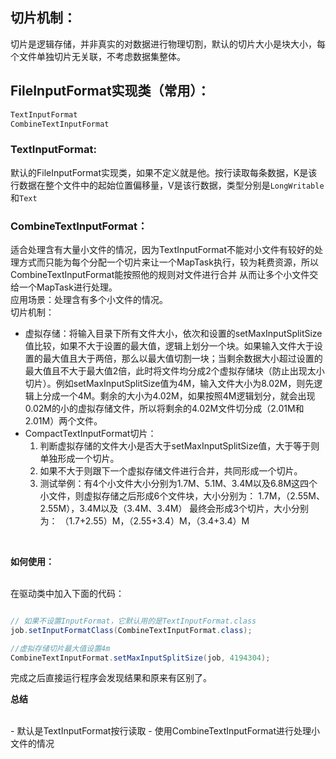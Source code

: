 ## 切片机制：<br>
切片是逻辑存储，并非真实的对数据进行物理切割，默认的切片大小是块大小，每个文件单独切片无关联，不考虑数据集整体。

## FileInputFormat实现类（常用）：
```java
TextInputFormat
CombineTextInputFormat
```
### TextInputFormat:
默认的FileInputFormat实现类，如果不定义就是他。按行读取每条数据，K是该行数据在整个文件中的起始位置偏移量，V是该行数据，类型分别是`LongWritable`和`Text`

### CombineTextInputFormat：
适合处理含有大量小文件的情况，因为TextInputFormat不能对小文件有较好的处理方式而只能为每个分配一个切片来让一个MapTask执行，较为耗费资源，所以CombineTextInputFormat能按照他的规则对文件进行合并
从而让多个小文件交给一个MapTask进行处理。<br>
应用场景：处理含有多个小文件的情况。<br>
切片机制：
- 虚拟存储：将输入目录下所有文件大小，依次和设置的setMaxInputSplitSize值比较，如果不大于设置的最大值，逻辑上划分一个块。如果输入文件大于设置的最大值且大于两倍，那么以最大值切割一块；当剩余数据大小超过设置的最大值且不大于最大值2倍，此时将文件均分成2个虚拟存储块（防止出现太小切片）。例如setMaxInputSplitSize值为4M，输入文件大小为8.02M，则先逻辑上分成一个4M。剩余的大小为4.02M，如果按照4M逻辑划分，就会出现0.02M的小的虚拟存储文件，所以将剩余的4.02M文件切分成（2.01M和2.01M）两个文件。
- CompactTextInputFormat切片：<br>
  1. 判断虚拟存储的文件大小是否大于setMaxInputSplitSize值，大于等于则单独形成一个切片。
  2. 如果不大于则跟下一个虚拟存储文件进行合并，共同形成一个切片。
  3. 测试举例：有4个小文件大小分别为1.7M、5.1M、3.4M以及6.8M这四个小文件，则虚拟存储之后形成6个文件块，大小分别为：
1.7M，（2.55M、2.55M），3.4M以及（3.4M、3.4M）
最终会形成3个切片，大小分别为：
（1.7+2.55）M，（2.55+3.4）M，（3.4+3.4）M
<br>

**如何使用：**

<br>
在驱动类中加入下面的代码：

```java

// 如果不设置InputFormat，它默认用的是TextInputFormat.class
job.setInputFormatClass(CombineTextInputFormat.class);

//虚拟存储切片最大值设置4m
CombineTextInputFormat.setMaxInputSplitSize(job, 4194304);

```
完成之后直接运行程序会发现结果和原来有区别了。

**总结**
 
<br>
- 默认是TextInputFormat按行读取
- 使用CombineTextInputFormat进行处理小文件的情况

